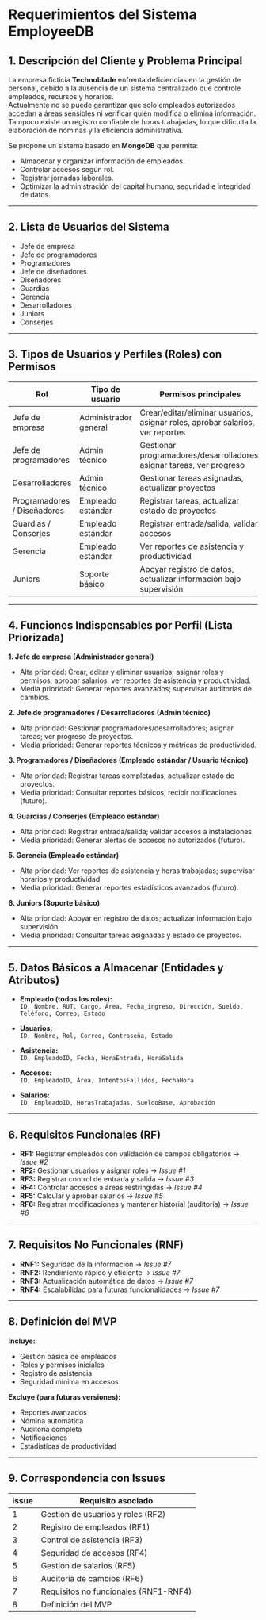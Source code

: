 # Requerimientos del Sistema EmployeeDB

## 1. Descripción del Cliente y Problema Principal
La empresa ficticia **Technoblade** enfrenta deficiencias en la gestión de personal, debido a la ausencia de un sistema centralizado que controle empleados, recursos y horarios.  
Actualmente no se puede garantizar que solo empleados autorizados accedan a áreas sensibles ni verificar quién modifica o elimina información.  
Tampoco existe un registro confiable de horas trabajadas, lo que dificulta la elaboración de nóminas y la eficiencia administrativa.  

Se propone un sistema basado en **MongoDB** que permita:  
- Almacenar y organizar información de empleados.  
- Controlar accesos según rol.  
- Registrar jornadas laborales.  
- Optimizar la administración del capital humano, seguridad e integridad de datos.

---

## 2. Lista de Usuarios del Sistema
- Jefe de empresa  
- Jefe de programadores  
- Programadores  
- Jefe de diseñadores  
- Diseñadores  
- Guardias  
- Gerencia  
- Desarrolladores  
- Juniors  
- Conserjes

---

## 3. Tipos de Usuarios y Perfiles (Roles) con Permisos

| Rol                        | Tipo de usuario       | Permisos principales |
|-----------------------------|--------------------|-------------------|
| Jefe de empresa             | Administrador general | Crear/editar/eliminar usuarios, asignar roles, aprobar salarios, ver reportes |
| Jefe de programadores       | Admin técnico        | Gestionar programadores/desarrolladores, asignar tareas, ver progreso |
| Desarrolladores             | Admin técnico        | Gestionar tareas asignadas, actualizar proyectos |
| Programadores / Diseñadores | Empleado estándar    | Registrar tareas, actualizar estado de proyectos |
| Guardias / Conserjes        | Empleado estándar    | Registrar entrada/salida, validar accesos |
| Gerencia                    | Empleado estándar    | Ver reportes de asistencia y productividad |
| Juniors                     | Soporte básico       | Apoyar registro de datos, actualizar información bajo supervisión |

---

## 4. Funciones Indispensables por Perfil (Lista Priorizada)

**1. Jefe de empresa (Administrador general)**  
- Alta prioridad: Crear, editar y eliminar usuarios; asignar roles y permisos; aprobar salarios; ver reportes de asistencia y productividad.  
- Media prioridad: Generar reportes avanzados; supervisar auditorías de cambios.

**2. Jefe de programadores / Desarrolladores (Admin técnico)**  
- Alta prioridad: Gestionar programadores/desarrolladores; asignar tareas; ver progreso de proyectos.  
- Media prioridad: Generar reportes técnicos y métricas de productividad.

**3. Programadores / Diseñadores (Empleado estándar / Usuario técnico)**  
- Alta prioridad: Registrar tareas completadas; actualizar estado de proyectos.  
- Media prioridad: Consultar reportes básicos; recibir notificaciones (futuro).

**4. Guardias / Conserjes (Empleado estándar)**  
- Alta prioridad: Registrar entrada/salida; validar accesos a instalaciones.  
- Media prioridad: Generar alertas de accesos no autorizados (futuro).

**5. Gerencia (Empleado estándar)**  
- Alta prioridad: Ver reportes de asistencia y horas trabajadas; supervisar horarios y productividad.  
- Media prioridad: Generar reportes estadísticos avanzados (futuro).

**6. Juniors (Soporte básico)**  
- Alta prioridad: Apoyar en registro de datos; actualizar información bajo supervisión.  
- Media prioridad: Consultar tareas asignadas y estado de proyectos.

---

## 5. Datos Básicos a Almacenar (Entidades y Atributos)

- **Empleado (todos los roles):**  
  `ID, Nombre, RUT, Cargo, Área, Fecha_ingreso, Dirección, Sueldo, Teléfono, Correo, Estado`

- **Usuarios:**  
  `ID, Nombre, Rol, Correo, Contraseña, Estado`

- **Asistencia:**  
  `ID, EmpleadoID, Fecha, HoraEntrada, HoraSalida`

- **Accesos:**  
  `ID, EmpleadoID, Área, IntentosFallidos, FechaHora`

- **Salarios:**  
  `ID, EmpleadoID, HorasTrabajadas, SueldoBase, Aprobación`

---

## 6. Requisitos Funcionales (RF)

- **RF1:** Registrar empleados con validación de campos obligatorios → *Issue #2*  
- **RF2:** Gestionar usuarios y asignar roles → *Issue #1*  
- **RF3:** Registrar control de entrada y salida → *Issue #3*  
- **RF4:** Controlar accesos a áreas restringidas → *Issue #4*  
- **RF5:** Calcular y aprobar salarios → *Issue #5*  
- **RF6:** Registrar modificaciones y mantener historial (auditoría) → *Issue #6*  

---

## 7. Requisitos No Funcionales (RNF)

- **RNF1:** Seguridad de la información → *Issue #7*  
- **RNF2:** Rendimiento rápido y eficiente → *Issue #7*  
- **RNF3:** Actualización automática de datos → *Issue #7*  
- **RNF4:** Escalabilidad para futuras funcionalidades → *Issue #7*  

---

## 8. Definición del MVP

**Incluye:**  
- Gestión básica de empleados  
- Roles y permisos iniciales  
- Registro de asistencia  
- Seguridad mínima en accesos  

**Excluye (para futuras versiones):**  
- Reportes avanzados  
- Nómina automática  
- Auditoría completa  
- Notificaciones  
- Estadísticas de productividad  

---

## 9. Correspondencia con Issues

| Issue | Requisito asociado |
|-------|------------------|
| 1 | Gestión de usuarios y roles (RF2) |
| 2 | Registro de empleados (RF1) |
| 3 | Control de asistencia (RF3) |
| 4 | Seguridad de accesos (RF4) |
| 5 | Gestión de salarios (RF5) |
| 6 | Auditoría de cambios (RF6) |
| 7 | Requisitos no funcionales (RNF1-RNF4) |
| 8 | Definición del MVP |
